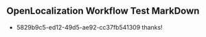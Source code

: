 ## OpenLocalization Workflow Test MarkDown
* 5829b9c5-ed12-49d5-ae92-cc37fb541309 thanks!

<!--HONumber=Aug16_HO1-->



